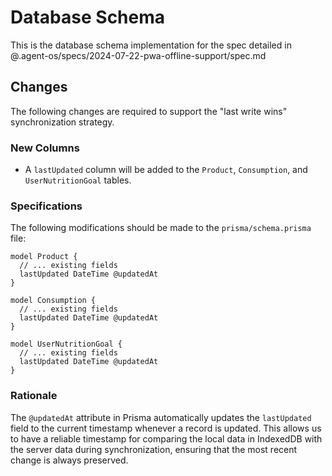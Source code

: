 # Database Schema

This is the database schema implementation for the spec detailed in @.agent-os/specs/2024-07-22-pwa-offline-support/spec.md

## Changes

The following changes are required to support the "last write wins" synchronization strategy.

### New Columns

- A `lastUpdated` column will be added to the `Product`, `Consumption`, and `UserNutritionGoal` tables.

### Specifications

The following modifications should be made to the `prisma/schema.prisma` file:

```prisma
model Product {
  // ... existing fields
  lastUpdated DateTime @updatedAt
}

model Consumption {
  // ... existing fields
  lastUpdated DateTime @updatedAt
}

model UserNutritionGoal {
  // ... existing fields
  lastUpdated DateTime @updatedAt
}
```

### Rationale

The `@updatedAt` attribute in Prisma automatically updates the `lastUpdated` field to the current timestamp whenever a record is updated. This allows us to have a reliable timestamp for comparing the local data in IndexedDB with the server data during synchronization, ensuring that the most recent change is always preserved.

